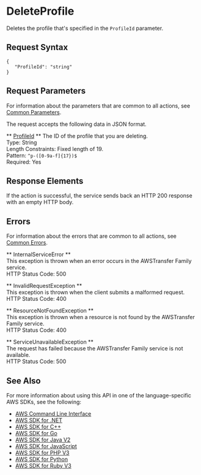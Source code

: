 # DeleteProfile<a name="API_DeleteProfile"></a>

Deletes the profile that's specified in the `ProfileId` parameter\.

## Request Syntax<a name="API_DeleteProfile_RequestSyntax"></a>

```
{
   "ProfileId": "string"
}
```

## Request Parameters<a name="API_DeleteProfile_RequestParameters"></a>

For information about the parameters that are common to all actions, see [Common Parameters](CommonParameters.md)\.

The request accepts the following data in JSON format\.

 ** [ProfileId](#API_DeleteProfile_RequestSyntax) **   <a name="TransferFamily-DeleteProfile-request-ProfileId"></a>
The ID of the profile that you are deleting\.  
Type: String  
Length Constraints: Fixed length of 19\.  
Pattern: `^p-([0-9a-f]{17})$`   
Required: Yes

## Response Elements<a name="API_DeleteProfile_ResponseElements"></a>

If the action is successful, the service sends back an HTTP 200 response with an empty HTTP body\.

## Errors<a name="API_DeleteProfile_Errors"></a>

For information about the errors that are common to all actions, see [Common Errors](CommonErrors.md)\.

 ** InternalServiceError **   
This exception is thrown when an error occurs in the AWSTransfer Family service\.  
HTTP Status Code: 500

 ** InvalidRequestException **   
This exception is thrown when the client submits a malformed request\.  
HTTP Status Code: 400

 ** ResourceNotFoundException **   
This exception is thrown when a resource is not found by the AWSTransfer Family service\.  
HTTP Status Code: 400

 ** ServiceUnavailableException **   
The request has failed because the AWSTransfer Family service is not available\.  
HTTP Status Code: 500

## See Also<a name="API_DeleteProfile_SeeAlso"></a>

For more information about using this API in one of the language\-specific AWS SDKs, see the following:
+  [AWS Command Line Interface](https://docs.aws.amazon.com/goto/aws-cli/transfer-2018-11-05/DeleteProfile) 
+  [AWS SDK for \.NET](https://docs.aws.amazon.com/goto/DotNetSDKV3/transfer-2018-11-05/DeleteProfile) 
+  [AWS SDK for C\+\+](https://docs.aws.amazon.com/goto/SdkForCpp/transfer-2018-11-05/DeleteProfile) 
+  [AWS SDK for Go](https://docs.aws.amazon.com/goto/SdkForGoV1/transfer-2018-11-05/DeleteProfile) 
+  [AWS SDK for Java V2](https://docs.aws.amazon.com/goto/SdkForJavaV2/transfer-2018-11-05/DeleteProfile) 
+  [AWS SDK for JavaScript](https://docs.aws.amazon.com/goto/AWSJavaScriptSDK/transfer-2018-11-05/DeleteProfile) 
+  [AWS SDK for PHP V3](https://docs.aws.amazon.com/goto/SdkForPHPV3/transfer-2018-11-05/DeleteProfile) 
+  [AWS SDK for Python](https://docs.aws.amazon.com/goto/boto3/transfer-2018-11-05/DeleteProfile) 
+  [AWS SDK for Ruby V3](https://docs.aws.amazon.com/goto/SdkForRubyV3/transfer-2018-11-05/DeleteProfile) 